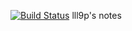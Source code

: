 [![Build Status](https://travis-ci.org/lll9p/notes.svg?branch=master)](https://travis-ci.org/lll9p/notes)
lll9p's notes
